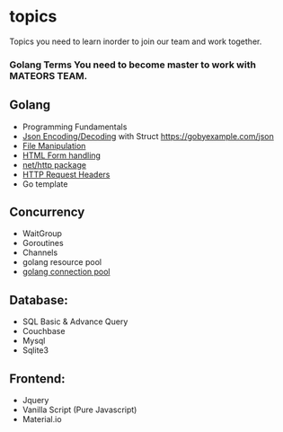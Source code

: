 # topics
Topics you need to learn inorder to join our team and work together.

### Golang Terms You need to become master to work with MATEORS TEAM.

## Golang
* Programming Fundamentals
* [Json Encoding/Decoding](https://www.sohamkamani.com/golang/json/) with Struct https://gobyexample.com/json
* [File Manipulation](https://www.devdungeon.com/content/working-files-go)
* [HTML Form handling](https://www.youtube.com/watch?v=8MApY-88pWE)
* [net/http package](https://www.youtube.com/watch?v=Ppw5UluP2R8)
* [HTTP Request Headers](https://www.youtube.com/watch?v=Yze5teXROZE)
* Go template

## Concurrency
* WaitGroup
* Goroutines
* Channels
* golang resource pool
* [golang connection pool](https://developpaper.com/several-implementation-cases-of-golang-connection-pool/)

## Database:
* SQL Basic & Advance Query
* Couchbase
* Mysql
* Sqlite3

## Frontend:
* Jquery
* Vanilla Script (Pure Javascript)
* Material.io
